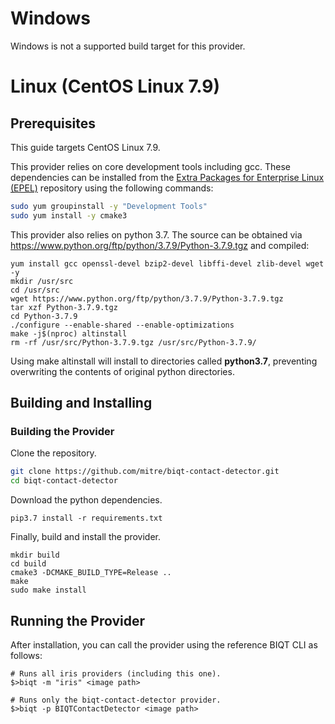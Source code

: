 # Windows

Windows is not a supported build target for this provider.

# Linux (CentOS Linux 7.9)

## Prerequisites

This guide targets CentOS Linux 7.9.

This provider relies on core development tools including gcc. These dependencies can be installed from 
the [Extra Packages for Enterprise Linux (EPEL)](https://fedoraproject.org/wiki/EPEL#How_can_I_use_these_extra_packages.3F) 
repository using the following commands:

```bash
sudo yum groupinstall -y "Development Tools"
sudo yum install -y cmake3
```

This provider also relies on python 3.7. The source can be obtained via https://www.python.org/ftp/python/3.7.9/Python-3.7.9.tgz and compiled:

```
yum install gcc openssl-devel bzip2-devel libffi-devel zlib-devel wget -y
mkdir /usr/src 
cd /usr/src
wget https://www.python.org/ftp/python/3.7.9/Python-3.7.9.tgz
tar xzf Python-3.7.9.tgz
cd Python-3.7.9
./configure --enable-shared --enable-optimizations
make -j$(nproc) altinstall
rm -rf /usr/src/Python-3.7.9.tgz /usr/src/Python-3.7.9/
```

Using make altinstall will install to directories called **python3.7**, preventing overwriting
the contents of original python directories.

## Building and Installing

### Building the Provider

Clone the repository.

```bash
git clone https://github.com/mitre/biqt-contact-detector.git
cd biqt-contact-detector
```

Download the python dependencies.

```
pip3.7 install -r requirements.txt
```

Finally, build and install the provider.

```
mkdir build
cd build
cmake3 -DCMAKE_BUILD_TYPE=Release ..
make
sudo make install
```

## Running the Provider

After installation, you can call the provider using the reference BIQT CLI as follows:

```
# Runs all iris providers (including this one).
$>biqt -m "iris" <image path>

# Runs only the biqt-contact-detector provider.
$>biqt -p BIQTContactDetector <image path>
```
